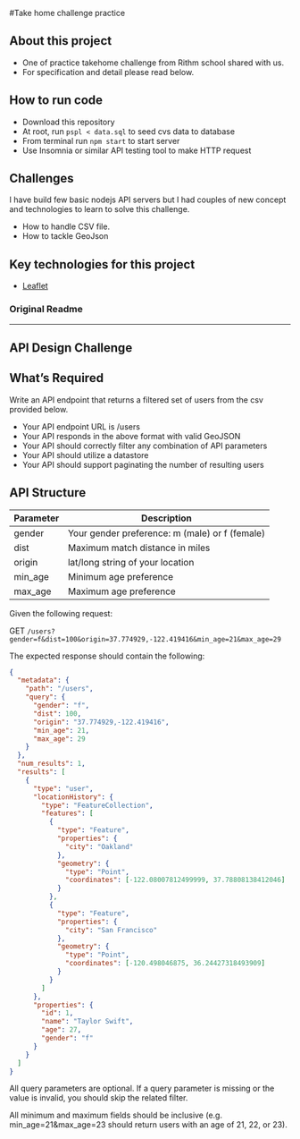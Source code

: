 #Take home challenge practice

## About this project
* One of practice takehome challenge from Rithm school shared with us.
* For specification and detail please read below.

## How to run code
* Download this repository
* At root, run `pspl < data.sql` to seed cvs data to database
* From terminal run `npm start` to start server
* Use Insomnia or similar API testing tool to make HTTP request

## Challenges 
I have build few basic nodejs API servers but I had couples of new concept and technologies to learn
to solve this challenge.

* How to handle CSV file. 
* How to tackle GeoJson

## Key technologies for this project
* [Leaflet](https://leafletjs.com/)


### Original Readme
-----------------------------------------------------------------------------------------------------------------------

## API Design Challenge

## What’s Required

Write an API endpoint that returns a filtered set of users from the csv provided below.

* Your API endpoint URL is /users
* Your API responds in the above format with valid GeoJSON
* Your API should correctly filter any combination of API parameters
* Your API should utilize a datastore
* Your API should support paginating the number of resulting users

## API Structure

| Parameter | Description                                    |
| --------- | ---------------------------------------------- |
| gender    | Your gender preference: m (male) or f (female) |
| dist      | Maximum match distance in miles                |
| origin    | lat/long string of your location               |
| min_age   | Minimum age preference                         |
| max_age   | Maximum age preference                         |

Given the following request:

GET `/users?gender=f&dist=100&origin=37.774929,-122.419416&min_age=21&max_age=29`

The expected response should contain the following:

```json
{
  "metadata": {
    "path": "/users",
    "query": {
      "gender": "f",
      "dist": 100,
      "origin": "37.774929,-122.419416",
      "min_age": 21,
      "max_age": 29
    }
  },
  "num_results": 1,
  "results": [
    {
      "type": "user",
      "locationHistory": {
        "type": "FeatureCollection",
        "features": [
          {
            "type": "Feature",
            "properties": {
              "city": "Oakland"
            },
            "geometry": {
              "type": "Point",
              "coordinates": [-122.08007812499999, 37.78808138412046]
            }
          },
          {
            "type": "Feature",
            "properties": {
              "city": "San Francisco"
            },
            "geometry": {
              "type": "Point",
              "coordinates": [-120.498046875, 36.24427318493909]
            }
          }
        ]
      },
      "properties": {
        "id": 1,
        "name": "Taylor Swift",
        "age": 27,
        "gender": "f"
      }
    }
  ]
}
```

All query parameters are optional. If a query parameter is missing or the value is invalid, you should skip the related filter.

All minimum and maximum fields should be inclusive (e.g. min_age=21&max_age=23 should return users with an age of 21, 22, or 23).
